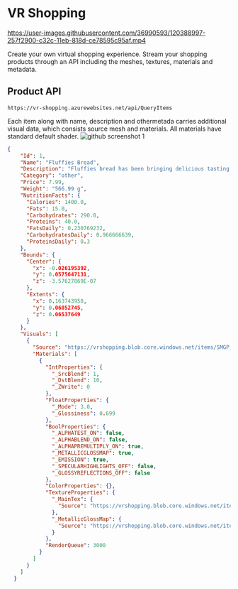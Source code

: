 # VR Shopping
https://user-images.githubusercontent.com/36990593/120388997-257f2900-c32c-11eb-818d-ce78595c95af.mp4

Create your own virtual shopping experience. Stream your shopping products through an API including the meshes, textures, materials and metadata.

## Product API
`https://vr-shopping.azurewebsites.net/api/QueryItems`

Each item along with name, description and othermetada carries additional visual data, which consists source mesh and materials. All materials have standard default shader.
![github screenshot 1](https://user-images.githubusercontent.com/36990593/120515303-79424e80-c3ce-11eb-8ecc-710a8977ae64.png)
```json
{
    "Id": 1,
    "Name": "Fluffies Bread",
    "Description": "Fluffies bread has been bringing delicious tasting, soft textured bread to the table and pleasing generations of families in the process!",
    "Category": "other",
    "Price": 7.99,
    "Weight": "566.99 g",
    "NutritionFacts": {
      "Calories": 1400.0,
      "Fats": 15.0,
      "Carbohydrates": 290.0,
      "Proteins": 40.0,
      "FatsDaily": 0.230769232,
      "CarbohydratesDaily": 0.966666639,
      "ProteinsDaily": 0.3
    },
    "Bounds": {
      "Center": {
        "x": -0.026195392,
        "y": 0.0575647131,
        "z": -3.57627869E-07
      },
      "Extents": {
        "x": 0.163743958,
        "y": 0.06052745,
        "z": 0.06537649
      }
    },
    "Visuals": [
      {
        "Source": "https://vrshopping.blob.core.windows.net/items/SMGP_PRE_Bread_wrapped_1024.mesh",
        "Materials": [
          {
            "IntProperties": {
              "_SrcBlend": 1,
              "_DstBlend": 10,
              "_ZWrite": 0
            },
            "FloatProperties": {
              "_Mode": 3.0,
              "_Glossiness": 0.699
            },
            "BoolProperties": {
              "_ALPHATEST_ON": false,
              "_ALPHABLEND_ON": false,
              "_ALPHAPREMULTIPLY_ON": true,
              "_METALLICGLOSSMAP": true,
              "_EMISSION": true,
              "_SPECULARHIGHLIGHTS_OFF": false,
              "_GLOSSYREFLECTIONS_OFF": false
            },
            "ColorProperties": {},
            "TextureProperties": {
              "_MainTex": {
                "Source": "https://vrshopping.blob.core.windows.net/items/TEX_Transparent_items_AA_1024.png"
              },
              "_MetallicGlossMap": {
                "Source": "https://vrshopping.blob.core.windows.net/items/TEX_Transparent_items_MS_512.png"
              }
            },
            "RenderQueue": 3000
          }
        ]
      }
    ]
  }
```
